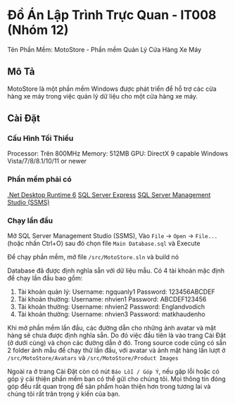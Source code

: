 # Đồ Án Lập Trình Trực Quan - IT008 (Nhóm 12)
Tên Phần Mềm: MotoStore - Phần mềm Quản Lý Cửa Hàng Xe Máy

## Mô Tả
MotoStore là một phần mềm Windows được phát triển để hỗ trợ các cửa hàng xe máy trong việc quản lý dữ liệu cho một cửa hàng xe máy.

## Cài Đặt
### Cấu Hình Tối Thiểu
Processor: Trên 800MHz
Memory: 512MB
GPU: DirectX 9 capable
Windows Vista/7/8/8.1/10/11 or newer

### Phần mềm phải có
[.Net Desktop Runtime 6](https://dotnet.microsoft.com/en-us/download/dotnet/thank-you/runtime-desktop-6.0.13-windows-x64-installer)
[SQL Server Express](https://go.microsoft.com/fwlink/p/?linkid=2216019&clcid=0x409&culture=en-us&country=us)
[SQL Server Management Studio (SSMS)](https://aka.ms/ssmsfullsetup)

### Chạy lần đầu
Mở SQL Server Management Studio (SSMS), Vào `File` -> `Open` -> `File...` (hoặc nhấn Ctrl+O) sau đó chọn file `Main Database.sql` và Execute

Để chạy phần mềm, mở file `/src/MotoStore.sln` và build nó

Database đã được định nghĩa sẵn với dữ liệu mẫu. Có 4 tài khoản mặc định để chạy lần đầu bao gồm:
1. Tài khoản quản lý: Username: ngquanly1 Password: 123456ABCDEF
2. Tài khoản thường: Username: nhvien1 Password: ABCDEF123456
3. Tài khoản thường: Username: nhvien2 Password: Englandvodich
4. Tài khoản thường: Username: nhvien3 Password: matkhaudenho

Khi mở phần mềm lần đầu, các đường dẫn cho những ảnh avatar và mặt hàng sẽ chưa được định nghĩa sẵn. Do đó việc đầu tiên là vào trang Cài Đặt (ở dưới cùng) và chọn các đường dẫn ở đó. Trong source code cũng có sẵn 2 folder ảnh mẫu để chạy thử lần đầu, với avatar và ảnh mặt hàng lần lượt ở `/src/MotoStore/Avatars` và `/src/MotoStore/Product Images`

Ngoài ra ở trang Cài Đặt còn có nút `Báo Lỗi / Góp Ý`, nếu gặp lỗi hoặc có góp ý cải thiện phần mềm bạn có thể gửi cho chúng tôi. Mọi thông tin đóng góp đều rất quan trọng để sản phẩm hoàn thiện hơn trong tương lai và chúng tôi rất trân trọng ý kiến của bạn.